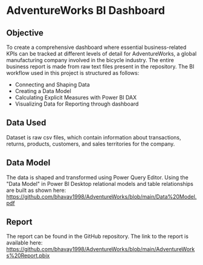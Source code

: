 # AdventureWorks BI Dashboard
## Objective
To create a comprehensive dashboard where essential business-related KPIs can be tracked at different levels of detail for AdventureWorks, a global manufacturing company involved in the bicycle industry. The entire business report is made from raw text files present in the repository. 
The BI workflow used in this project is structured as follows: 
- Connecting and Shaping Data
- Creating a Data Model
- Calculating Explicit Measures with Power BI DAX
- Visualizing Data for Reporting through dashboard

## Data Used
Dataset is raw csv files, which contain information about transactions, returns, products, customers, and sales territories for the company.

## Data Model
The data is shaped and transformed using Power Query Editor. Using the "Data Model" in Power BI Desktop relational models and table relationships are built as shown here: <u>https://github.com/bhavay1998/AdventureWorks/blob/main/Data%20Model.pdf</u>

## Report
The report can be found in the GitHub repository. The link to the report is available here:
<u>https://github.com/bhavay1998/AdventureWorks/blob/main/AdventureWorks%20Report.pbix</u>

  
